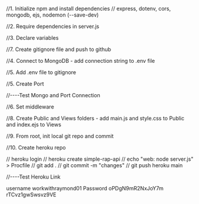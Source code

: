 //1. Initialize npm and install dependencies
// express, dotenv, cors, mongodb, ejs, nodemon (--save-dev)

//2. Require dependencies in server.js

//3. Declare variables

//7. Create gitignore file and push to github

//4. Connect to MongoDB - add connection string to .env file

//5. Add .env file to gitignore

//5. Create Port

//----Test Mongo and Port Connection

//6. Set middleware

//8. Create Public and Views folders - add main.js and style.css to Public and index.ejs to Views

//9. From root, init local git repo and commit

//10. Create heroku repo

// heroku login
// heroku create simple-rap-api
// echo "web: node server.js" > Procfile
// git add . 
// git commit -m "changes"
// git push heroku main

//----Test Heroku Link

username workwithraymond01
Password oPDgN9mR2NxJoY7m
rTCvz1gwSwsvz9VE

